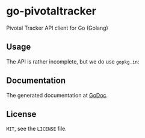 # go-pivotaltracker #

Pivotal Tracker API client for Go (Golang)

## Usage ##

The API is rather incomplete, but we do use `gopkg.in`:

## Documentation ##

The generated documentation at [GoDoc](http://godoc.org/github.com/salsita/go-pivotaltracker/v5/pivotal).

## License ##

`MIT`, see the `LICENSE` file.
